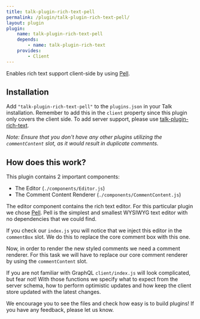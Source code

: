 ```yaml
---
title: talk-plugin-rich-text-pell
permalink: /plugin/talk-plugin-rich-text-pell/
layout: plugin
plugin:
    name: talk-plugin-rich-text-pell
    depends:
        - name: talk-plugin-rich-text
    provides:
        - Client
---
```


Enables rich text support client-side by using [Pell](https://github.com/jaredreich/pell).

## Installation

Add `"talk-plugin-rich-text-pell"` to the `plugins.json` in your Talk
installation. Remember to add this in the `client` property since this plugin
only covers the client side. To add server support, please use
[talk-plugin-rich-text](/talk/plugin/talk-plugin-rich-text).

_Note: Ensure that you don't have any other plugins utilizing the
`commentContent` slot, as it would result in duplicate comments._

## How does this work?

This plugin contains 2 important components:

- The Editor (`./components/Editor.js`)
- The Comment Content Renderer (`./components/CommentContent.js`)

The editor component contains the rich text editor. For this particular plugin
we chose [Pell](https://github.com/jaredreich/pell). Pell is the simplest and
smallest WYSIWYG text editor with no dependencies that we could find.

If you check our `index.js` you will notice that we inject this editor in the
`commentBox` slot. We do this to replace the core comment box with this one. 

Now, in order to render the new styled comments we need a comment renderer. For
this task we will have to replace our core comment renderer by using the
`commentContent` slot.

If you are not familiar with GraphQL `client/index.js` will look complicated,
but fear not! With those functions we specify what to expect from the server
schema, how to perform optimistic updates and how keep the client store updated
with the latest changes.

We encourage you to see the files and check how easy is to build plugins! If you
have any feedback, please let us know.
